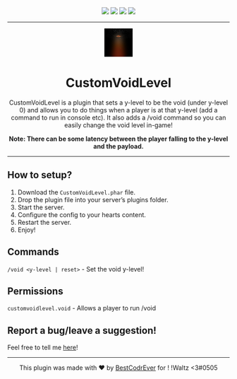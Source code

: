 <div align="center">
<a href="https://poggit.pmmp.io/p/CustomVoidLevel"><img src="https://poggit.pmmp.io/shield.state/CustomVoidLevel"></a>
<a href="https://poggit.pmmp.io/p/CustomVoidLevel"><img src="https://poggit.pmmp.io/shield.api/CustomVoidLevel"></a>
<a href="https://poggit.pmmp.io/p/CustomVoidLevel"><img src="https://poggit.pmmp.io/shield.dl.total/CustomVoidLevel"></a>
<a href="https://poggit.pmmp.io/p/CustomVoidLevel"><img src="https://poggit.pmmp.io/shield.dl/CustomVoidLevel"></a>

</div>
<hr/>
<div align="center">
<img src="icon.png" width="64" height="64">
<h1 align="center">CustomVoidLevel</h1>
</div>
<div align="center">
<p align="center">CustomVoidLevel is a plugin that sets a y-level to be the void (under y-level 0) and allows you to do things when a player is at that y-level (add a command to run in console etc). It also adds a /void command so you can easily change the void level in-game!</p>

**Note: There can be some latency between the player falling to the y-level and the payload.**
</div>
<hr/>

## How to setup?

1. Download the `CustomVoidLevel.phar` file.
2. Drop the plugin file into your server’s plugins folder.
3. Start the server.
4. Configure the config to your hearts content.
5. Restart the server.
6. Enjoy!

## Commands

`/void <y-level | reset>` - Set the void y-level!

## Permissions

`customvoidlevel.void` - Allows a player to run /void

## Report a bug/leave a suggestion!

Feel free to tell me [here](https://github.com/BestCodrEver/CustomVoidLevel/issues/new)!

<hr/>
<p align="center">This plugin was made with ❤️ by <a href="https://github.com/BestCodrEver">BestCodrEver</a> for ! !Waltz <3#0505</p>
